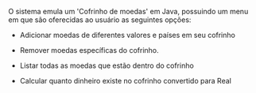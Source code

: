 O sistema emula um 'Cofrinho de moedas' em Java, possuindo um menu em que são oferecidas ao usuário as seguintes opções:

- Adicionar moedas de diferentes valores e países em seu cofrinho
  
- Remover moedas específicas do cofrinho.
  
- Listar todas as moedas que estão dentro do cofrinho
  
- Calcular quanto dinheiro existe no cofrinho convertido para Real
